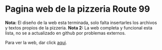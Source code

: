 # Pagina web de la pizzeria Route 99

**Nota:** El diseño de la web esta terminada, solo falta insertarles
        los archivos y textos propios de la pizzeria.
**Nota 2:** La web completa y funcional esta lista, no se a actualizado en github por problemas externos.

Para ver la web, dar click [aqui](https://elsantyv.github.io/pizzeriaroute99/).
